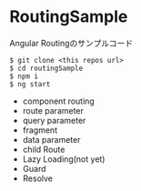 # RoutingSample

Angular Routingのサンプルコード

```shell
$ git clone <this repos url>
$ cd routingSample
$ npm i
$ ng start
```

* component routing
* route parameter
* query parameter
* fragment
* data parameter
* child Route
* Lazy Loading(not yet)
* Guard
* Resolve
